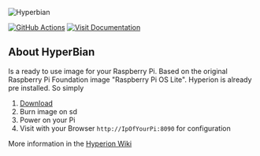 ![Hyperbian](https://raw.githubusercontent.com/Hyperion-Project/HyperBian/master/hyperbian.gif)

[![GitHub Actions](https://github.com/Hyperion-Project/HyperBian/workflows/HyperBian%20release/badge.svg)](https://github.com/hyperion-project/HyperBian/actions)
[![Visit Documentation](https://img.shields.io/website?down_message=offline&label=Documentation%20%20&up_message=online&url=https%3A%2F%2Fdocs.hyperion-project.org)](https://docs.hyperion-project.org/en/user/HyperBian.html)

## About HyperBian

Is a ready to use image for your Raspberry Pi. Based on the original Raspberry Pi Foundation image "Raspberry Pi OS Lite". Hyperion is already pre installed. So simply
1. [Download](https://github.com/Hyperion-Project/HyperBian/releases)
2. Burn image on sd 
3. Power on your Pi
4. Visit with your Browser `http://IpOfYourPi:8090` for configuration

More information in the [Hyperion Wiki](https://docs.hyperion-project.org/en/user/HyperBian.html)<br>
